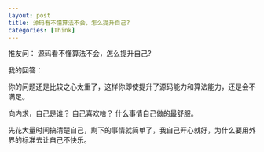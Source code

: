 ```yaml
---
layout: post
title: 源码看不懂算法不会，怎么提升自己?
categories: [Think]
---
```


推友问： 源码看不懂算法不会，怎么提升自己?

我的回答：

你的问题还是比较之心太重了，这样你即使提升了源码能力和算法能力，还是会不满足。

向内求，自己是谁？ 自己喜欢啥？ 什么事情自己做的最舒服。

先花大量时间搞清楚自己，剩下的事情就简单了，我自己开心就好，为什么要用外界的标准去让自己不快乐。
